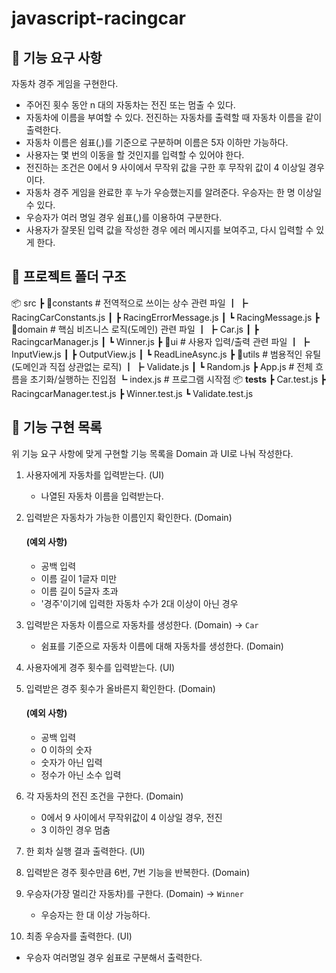 # javascript-racingcar

## 🔽 기능 요구 사항
자동차 경주 게임을 구현한다.

- 주어진 횟수 동안 n 대의 자동차는 전진 또는 멈출 수 있다.
- 자동차에 이름을 부여할 수 있다. 전진하는 자동차를 출력할 때 자동차 이름을 같이 출력한다.
- 자동차 이름은 쉼표(,)를 기준으로 구분하며 이름은 5자 이하만 가능하다.
- 사용자는 몇 번의 이동을 할 것인지를 입력할 수 있어야 한다.
- 전진하는 조건은 0에서 9 사이에서 무작위 값을 구한 후 무작위 값이 4 이상일 경우이다.
- 자동차 경주 게임을 완료한 후 누가 우승했는지를 알려준다. 우승자는 한 명 이상일 수 있다.
- 우승자가 여러 명일 경우 쉼표(,)를 이용하여 구분한다.
- 사용자가 잘못된 입력 값을 작성한 경우 에러 메시지를 보여주고, 다시 입력할 수 있게 한다.


## 🔽 프로젝트 폴더 구조
📦 src
 ┣ 📂constants      # 전역적으로 쓰이는 상수 관련 파일
 ┃ ┣ RacingCarConstants.js
 ┃ ┣ RacingErrorMessage.js
 ┃ ┗ RacingMessage.js
 ┣ 📂domain         # 핵심 비즈니스 로직(도메인) 관련 파일
 ┃ ┣ Car.js
 ┃ ┣ RacingcarManager.js
 ┃ ┗ Winner.js
 ┣ 📂ui             # 사용자 입력/출력 관련 파일
 ┃ ┣ InputView.js
 ┃ ┣ OutputView.js
 ┃ ┗ ReadLineAsync.js
 ┣ 📂utils          # 범용적인 유틸(도메인과 직접 상관없는 로직)
 ┃ ┣ Validate.js
 ┃ ┗ Random.js
 ┣ App.js           # 전체 흐름을 초기화/실행하는 진입점
 ┗ index.js         # 프로그램 시작점
📦 __tests__
 ┣ Car.test.js
 ┣ RacingcarManager.test.js
 ┣ Winner.test.js
 ┗ Validate.test.js


## 🔽 기능 구현 목록
위 기능 요구 사항에 맞게 구현할 기능 목록을 Domain 과 UI로 나눠 작성한다.

1. 사용자에게 자동차를 입력받는다. (UI)
   - 나열된 자동차 이름을 입력받는다.

2. 입력받은 자동차가 가능한 이름인지 확인한다. (Domain)
   #### (예외 사항)
   - 공백 입력
   - 이름 길이 1글자 미만
   - 이름 길이 5글자 초과
   - '경주'이기에 입력한 자동차 수가 2대 이상이 아닌 경우

3. 입력받은 자동차 이름으로 자동차를 생성한다. (Domain) → `Car`
   - 쉼표를 기준으로 자동차 이름에 대해 자동차를 생성한다. (Domain)

4. 사용자에게 경주 횟수를 입력받는다. (UI)

5. 입력받은 경주 횟수가 올바른지 확인한다. (Domain)
   #### (예외 사항)
   - 공백 입력
   - 0 이하의 숫자
   - 숫자가 아닌 입력
   - 정수가 아닌 소수 입력

6. 각 자동차의 전진 조건을 구한다. (Domain)
   - 0에서 9 사이에서 무작위값이 4 이상일 경우, 전진
   - 3 이하인 경우 멈춤

7. 한 회차 실행 결과 출력한다. (UI)

8. 입력받은 경주 횟수만큼 6번, 7번 기능을 반복한다. (Domain)

9. 우승자(가장 멀리간 자동차)를 구한다. (Domain) → `Winner`
   - 우승자는 한 대 이상 가능하다.

10. 최종 우승자를 출력한다. (UI)
   - 우승자 여러명일 경우 쉼표로 구분해서 출력한다.
   
